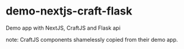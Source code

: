 # demo-nextjs-craft-flask
Demo app with NextJS, CraftJS and Flask api


note: CraftJS components shamelessly copied from their demo app.
